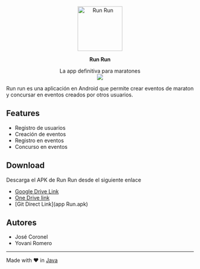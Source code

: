 <div align="center">
	<br>
  <p><a href="#"><img src="" width="120" alt="Run Run" /></a></p>
  <p><b>Run Run</b></p>
  La app definitiva para maratones
	<br>
  <img src="https://github.com/mifi/lossless-cut/workflows/Build/release/badge.svg" />

</div>


Run run es una aplicación en Android que permite crear eventos de maraton y concursar en eventos creados por otros usuarios.
## Features
- Registro de usuarios
- Creación de eventos
- Registro en eventos
- Concurso en eventos

## Download
Descarga el APK de Run Run desde el siguiente enlace
- [Google Drive Link](https://drive.google.com/file/d/149W9KjSMQLioAObxpmrPT4SQ-ZvqNZfY/view?usp=sharing)
- [One Drive link](https://1drv.ms/u/s!AiJM_y7pjzR4lkXmVzDBJ3Y0Nfei?e=z5hwo8)
- [Git Direct Link](app Run.apk)

## Autores
- José Coronel
- Yovani Romero

---

Made with ❤️ in [Java](https://www.java.com/es/)
